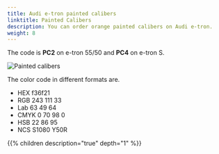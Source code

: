 ```yaml
---
title: Audi e-tron painted calibers
linktitle: Painted Calibers
description: You can order orange painted calibers on Audi e-tron. 
weight: 8
---
```


The code is **PC2** on e-tron 55/50 and **PC4** on e-tron S.

![Painted calibers](paintedcalibers.png "Painted Calibers on e-tron S")

The color code in different formats are.

- HEX f36f21
- RGB 243 111 33
- Lab 63 49 64
- CMYK 0 70 98 0
- HSB 22 86 95
- NCS S1080 Y50R

{{% children description="true" depth="1" %}}
